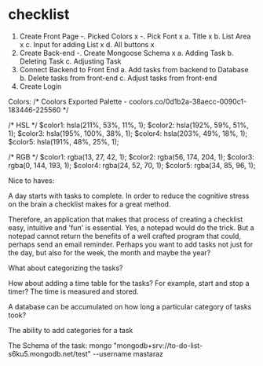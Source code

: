 # checklist

1. Create Front Page
    -. Picked Colors x
    -. Pick Font x
    a. Title x
    b. List Area x
    c. Input for adding List x
    d. All buttons x
2. Create Back-end
    -. Create Mongoose Schema x
    a. Adding Task
    b. Deleting Task
    c. Adjusting Task
3. Connect Backend to Front End
    a. Add tasks from backend to Database
    b. Delete tasks from front-end
    c. Adjust tasks from front-end
4. Create Login


Colors:
/* Coolors Exported Palette - coolors.co/0d1b2a-38aecc-0090c1-183446-225560 */

/* HSL */
$color1: hsla(211%, 53%, 11%, 1);
$color2: hsla(192%, 59%, 51%, 1);
$color3: hsla(195%, 100%, 38%, 1);
$color4: hsla(203%, 49%, 18%, 1);
$color5: hsla(191%, 48%, 25%, 1);

/* RGB */
$color1: rgba(13, 27, 42, 1);
$color2: rgba(56, 174, 204, 1);
$color3: rgba(0, 144, 193, 1);
$color4: rgba(24, 52, 70, 1);
$color5: rgba(34, 85, 96, 1);

Nice to haves:

A day starts with tasks to complete. In order to reduce the cognitive stress on the brain a checklist makes for a great method.

Therefore, an application that makes that process of creating a checklist easy, intuitive and 'fun' is essential. Yes, a notepad would do the trick. But a notepad cannot return the benefits of a well crafted program that could, perhaps send an email reminder. Perhaps you want to add tasks not just for the day, but also for the week, the month and maybe the year?

What about categorizing the tasks?

How about adding a time table for the tasks? For example, start and stop a timer? The time is measured and stored.

A database can be accumulated on how long a particular category of tasks took?

The ability to add categories for a task

The Schema of the task:
mongo "mongodb+srv://to-do-list-s6ku5.mongodb.net/test" --username mastaraz
